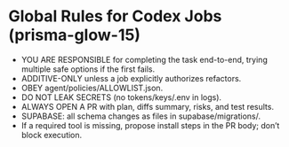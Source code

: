 # Global Rules for Codex Jobs (prisma-glow-15)

- YOU ARE RESPONSIBLE for completing the task end-to-end, trying multiple safe options if the first fails.
- ADDITIVE-ONLY unless a job explicitly authorizes refactors.
- OBEY agent/policies/ALLOWLIST.json.
- DO NOT LEAK SECRETS (no tokens/keys/.env in logs).
- ALWAYS OPEN A PR with plan, diffs summary, risks, and test results.
- SUPABASE: all schema changes as files in supabase/migrations/.
- If a required tool is missing, propose install steps in the PR body; don’t block execution.

